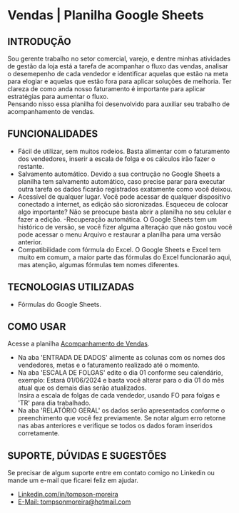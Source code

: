 # Vendas | Planilha Google Sheets

## INTRODUÇÃO 
Sou gerente  trabalho no setor comercial, varejo, e  dentre minhas atividades de gestão da loja está a tarefa de acompanhar o fluxo das vendas, analisar o desemepenho de cada vendedor e identificar aquelas que estão na meta para elogiar e aquelas que estão fora para aplicar soluções de melhoria. Ter clareza de como anda nosso faturamento é importante para aplicar estratégias para aumentar o fluxo.   
Pensando nisso essa planilha foi desenvolvido para auxiliar seu trabalho de acompanhamento de vendas.

## FUNCIONALIDADES
- Fácil de utilizar, sem muitos rodeios. Basta alimentar com o faturamento dos vendedores, inserir a escala de folga e os cálculos irão fazer o restante.    
- Salvamento automático. Devido a sua contrução no Google Sheets a planilha tem salvamento automático, caso precise parar para executar outra tarefa os dados ficarão registrados exatamente como você deixou.
- Acessível de qualquer lugar. Você pode acessar de qualquer dispositivo conectado a internet, as edição são sicronizadas. Esqueceu de colocar algo importante? Não se preocupe basta abrir a planilha no seu celular e fazer a edição.
-Recuperação automática. O Google Sheets tem um histórico de versão, se você fizer alguma alteração que não gostou você pode acessar o menu Arquivo e restaurar a planilha para uma versão anterior.
- Compatibilidade com fórmula do Excel. O Google Sheets e Excel tem muito em comum, a maior parte das fórmulas do Excel funcionarão aqui, mas atenção, algumas fórmulas tem nomes diferentes.

## TECNOLOGIAS UTILIZADAS
- Fórmulas do Google Sheets.

## COMO USAR
Acesse a planilha [Acompanhamento de Vendas](https://docs.google.com/spreadsheets/d/1eLT42_yI3NUQt2w0fWJXJjRpxeF8qEy7eQ-H-zqrQKg/edit?usp=sharing).     
- Na aba 'ENTRADA DE DADOS' alimente as colunas com os nomes dos vendedores, metas e o faturamento realizado até o momento.
- Na aba 'ESCALA DE FOLGAS' edite o dia 01 conforme seu calendário, exemplo: Estará 01/06/2024 e basta você alterar para o dia 01 do mês atual que os demais dias serão atualizados.      
Insira a escala de folgas de cada vendedor, usando FO para folgas e 'TR' para dia trabalhado.       
- Na aba 'RELATÓRIO GERAL' os dados serão apresentados conforme o preenchimento que você fez previamente. Se notar algum erro retorne nas abas anteriores e verifique se todos os dados foram inseridos corretamente.


## SUPORTE, DÚVIDAS E SUGESTÕES
Se precisar de algum suporte entre em contato comigo no Linkedin ou mande um e-mail que ficarei feliz em ajudar.
- [Linkedin.com/in/tompson-moreira](https://www.linkedin.com/in/tompson-moreira/)
- [E-Mail: tompsonmoreira@hotmail.com](tompsonmoreira@hotmail.com)
